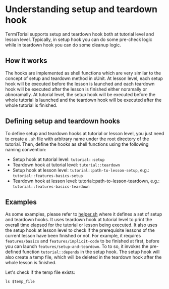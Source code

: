 # Understanding setup and teardown hook

TermiTorial supports setup and teardown hook both at tutorial level and lesson level. Typically, in setup hook you
can do some pre-check logic while in teardown hook you can do some cleanup logic. 

## How it works

The hooks are implemented as shell functions which are very similar to the concept of setup and teardown method in
xUnit. At lesson level, each setup hook will be executed before the lesson is launched and each teardown hook will
be executed after the lesson is finished either noramally or abnoramally. At tutorial level, the setup hook will be
executed before the whole tutorial is launched and the teardown hook will be executed after the whole tutorial is
finished.

## Defining setup and teardown hooks

To define setup and teardown hooks at tutorial or lesson level, you just need to create a `.sh` file with arbitrary
name under the root directory of the tutorial. Then, define the hooks as shell functions using the following naming
convention:
* Setup hook at tutorial level: `tutorial::setup`
* Teardown hook at tutorial level: `tutorial::teardown`
* Setup hook at lesson level: `tutorial::path-to-lesson-setup`, e.g.: `tutorial::features-basics-setup`
* Teardown hook at lesson level: tutorial::path-to-lesson-teardown, e.g.: `tutorial::features-basics-teardown`

## Examples

As some examples, please refer to [helper.sh](helper.sh) where it defines a set of setup and teardown hooks. It uses
teardown hook at tutorial level to print the overall time elapsed for the tutorial or lesson being executed. It also
uses the setup hook at lesson level to check if the prerequisite lessons of the current lesson have been finished or
not. For example, it requires `features/basics` and `features/implicit-code` to be finished at first, before you can
launch `features/setup-and-teardown`. To to so, it invokes the pre-defined function `tutorial::depends` in the setup
hook. The setup hook will also create a temp file, which will be deleted in the teardown hook after the whole lesson
is finished.

Let's check if the temp file exists:
```shell
ls $temp_file
```
<!--shell
TT_PRINT_TIME_ELAPSED=1
-->